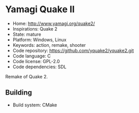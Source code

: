 # Yamagi Quake II

- Home: http://www.yamagi.org/quake2/
- Inspirations: Quake 2
- State: mature
- Platform: Windows, Linux
- Keywords: action, remake, shooter
- Code repository: https://github.com/yquake2/yquake2.git
- Code language: C
- Code license: GPL-2.0
- Code dependencies: SDL

Remake of Quake 2.

## Building

- Build system: CMake
